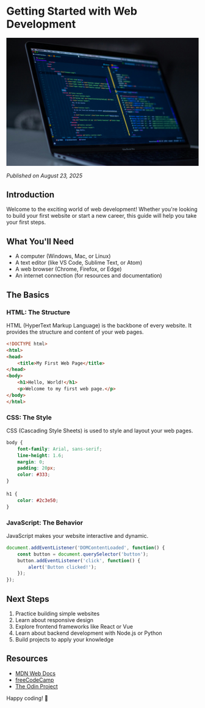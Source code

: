 # Getting Started with Web Development

<img class="article-image w-full my-8" src="/assets/img/003.jpeg" alt="Laptop Stock Image">

*Published on August 23, 2025*

## Introduction

Welcome to the exciting world of web development! Whether you're looking to build your first website or start a new career, this guide will help you take your first steps.

## What You'll Need

- A computer (Windows, Mac, or Linux)
- A text editor (like VS Code, Sublime Text, or Atom)
- A web browser (Chrome, Firefox, or Edge)
- An internet connection (for resources and documentation)

## The Basics

### HTML: The Structure

HTML (HyperText Markup Language) is the backbone of every website. It provides the structure and content of your web pages.

```html
<!DOCTYPE html>
<html>
<head>
    <title>My First Web Page</title>
</head>
<body>
    <h1>Hello, World!</h1>
    <p>Welcome to my first web page.</p>
</body>
</html>
```

### CSS: The Style

CSS (Cascading Style Sheets) is used to style and layout your web pages.

```css
body {
    font-family: Arial, sans-serif;
    line-height: 1.6;
    margin: 0;
    padding: 20px;
    color: #333;
}

h1 {
    color: #2c3e50;
}
```

### JavaScript: The Behavior

JavaScript makes your website interactive and dynamic.

```javascript
document.addEventListener('DOMContentLoaded', function() {
    const button = document.querySelector('button');
    button.addEventListener('click', function() {
        alert('Button clicked!');
    });
});
```

## Next Steps

1. Practice building simple websites
2. Learn about responsive design
3. Explore frontend frameworks like React or Vue
4. Learn about backend development with Node.js or Python
5. Build projects to apply your knowledge

## Resources

- [MDN Web Docs](https://developer.mozilla.org/)
- [freeCodeCamp](https://www.freecodecamp.org/)
- [The Odin Project](https://www.theodinproject.com/)

Happy coding! 🚀
